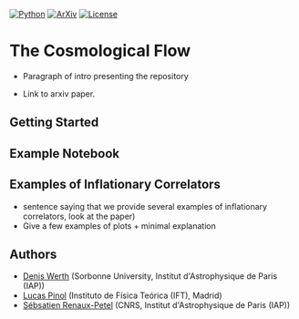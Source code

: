 [![Python](https://img.shields.io/badge/python-3.8.2-blue.svg)](https://python.org)
[![ArXiv](https://img.shields.io/badge/arXiv-2210...-yellowgreen.svg)](https://google.com)
[![License](https://img.shields.io/badge/License-MIT-blue.svg)](https://choosealicense.com/licenses/mit/)



# The Cosmological Flow

* Paragraph of intro presenting the repository

* Link to arxiv paper.

## Getting Started

## Example Notebook

## Examples of Inflationary Correlators

* sentence saying that we provide several examples of inflationary correlators, look at the paper)
* Give a few examples of plots + minimal explanation

## Authors

* [Denis Werth](mailto:werth@iap.fr) (Sorbonne University, Institut d'Astrophysique de Paris (IAP))
* [Lucas Pinol](mailto:pinol@iap.fr) (Instituto de Física Teórica (IFT), Madrid)
* [Sébsatien Renaux-Petel](mailto:petel@iap.fr) (CNRS, Institut d'Astrophysique de Paris (IAP))

